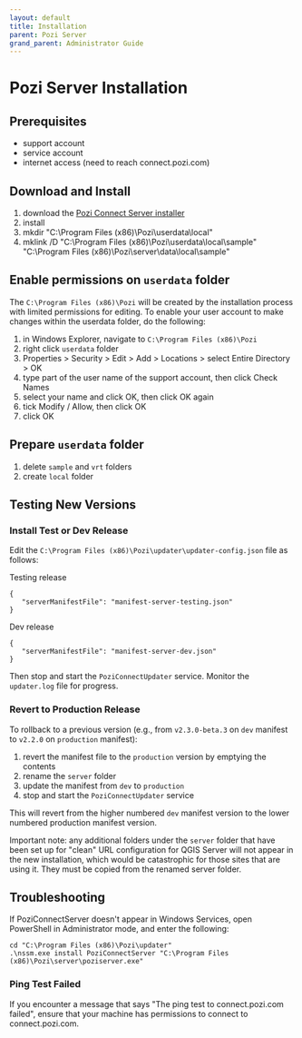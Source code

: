 ```yaml
---
layout: default
title: Installation
parent: Pozi Server
grand_parent: Administrator Guide
---
```


# Pozi Server Installation

## Prerequisites

* support account
* service account
* internet access (need to reach connect.pozi.com)

## Download and Install

1. download the [Pozi Connect Server installer](https://connect.pozi.com/installer/PoziConnectInstaller.exe)
2. install
3. mkdir "C:\Program Files (x86)\Pozi\userdata\local"
4. mklink /D "C:\Program Files (x86)\Pozi\userdata\local\sample" "C:\Program Files (x86)\Pozi\server\data\local\sample"

## Enable permissions on `userdata` folder

The `C:\Program Files (x86)\Pozi` will be created by the installation process with limited permissions for editing. To enable your user account to make changes within the userdata folder, do the following:

1. in Windows Explorer, navigate to `C:\Program Files (x86)\Pozi`
2. right click `userdata` folder
3. Properties > Security > Edit > Add > Locations > select Entire Directory > OK
4. type part of the user name of the support account, then click Check Names
5. select your name and click OK, then click OK again
6. tick Modify / Allow, then click OK
7. click OK

## Prepare `userdata` folder

1. delete `sample` and `vrt` folders
2. create `local` folder

## Testing New Versions

### Install Test or Dev Release

Edit the `C:\Program Files (x86)\Pozi\updater\updater-config.json` file as follows:

Testing release

```
{
   "serverManifestFile": "manifest-server-testing.json"
}
```

Dev release

```
{
   "serverManifestFile": "manifest-server-dev.json"
}
```

Then stop and start the `PoziConnectUpdater` service. Monitor the `updater.log` file for progress.

### Revert to Production Release

To rollback to a previous version (e.g., from `v2.3.0-beta.3` on `dev` manifest to `v2.2.0` on `production` manifest):

1. revert the manifest file to the `production` version by emptying the contents
2. rename the `server` folder
3. update the manifest from `dev` to `production`
4. stop and start the `PoziConnectUpdater` service

This will revert from the higher numbered `dev` manifest version to the lower numbered production manifest version.

Important note: any additional folders under the `server` folder that have been set up for "clean" URL configuration for QGIS Server will not appear in the new installation, which would be catastrophic for those sites that are using it. They must be copied from the renamed server folder.

## Troubleshooting

If PoziConnectServer doesn't appear in Windows Services, open PowerShell in Administrator mode, and enter the following:

```
cd "C:\Program Files (x86)\Pozi\updater"
.\nssm.exe install PoziConnectServer "C:\Program Files (x86)\Pozi\server\poziserver.exe"
```

### Ping Test Failed

If you encounter a message that says "The ping test to connect.pozi.com failed", ensure that your machine has permissions to connect to connect.pozi.com.
